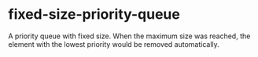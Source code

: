 # fixed-size-priority-queue
A priority queue with fixed size. When the maximum size was reached, the element with the lowest priority would be removed automatically.
